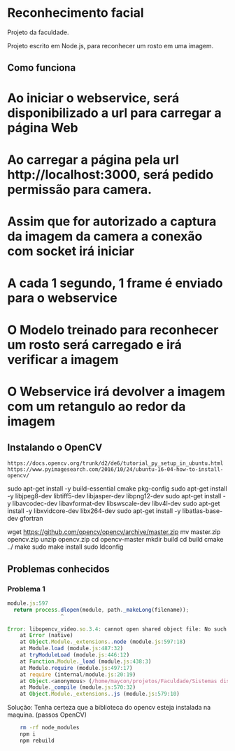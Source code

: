 # Reconhecimento facial
Projeto da faculdade.

Projeto escrito em Node.js, para reconhecer um rosto em uma imagem.

## Como funciona

# Ao iniciar o webservice, será disponibilizado a url para carregar a página Web
# Ao carregar a página pela url http://localhost:3000, será pedido permissão para camera.
# Assim que for autorizado a captura da imagem da camera a conexão com socket irá iniciar
# A cada 1 segundo, 1 frame é enviado para o webservice
# O Modelo treinado para reconhecer um rosto será carregado e irá verificar a imagem
# O Webservice irá devolver a imagem com um retangulo ao redor da imagem


## Instalando o OpenCV
	https://docs.opencv.org/trunk/d2/de6/tutorial_py_setup_in_ubuntu.html
	https://www.pyimagesearch.com/2016/10/24/ubuntu-16-04-how-to-install-opencv/

sudo apt-get install -y build-essential cmake pkg-config
sudo apt-get install -y libjpeg8-dev libtiff5-dev libjasper-dev libpng12-dev
sudo apt-get install -y libavcodec-dev libavformat-dev libswscale-dev libv4l-dev
sudo apt-get install -y libxvidcore-dev libx264-dev
sudo apt-get install -y libatlas-base-dev gfortran

wget https://github.com/opencv/opencv/archive/master.zip
mv master.zip opencv.zip
unzip opencv.zip
cd opencv-master
mkdir build
cd build
cmake ../
make
sudo make install
sudo ldconfig


## Problemas conhecidos

### Problema 1
```js
module.js:597
  return process.dlopen(module, path._makeLong(filename));
                 ^

Error: libopencv_video.so.3.4: cannot open shared object file: No such file or directory
    at Error (native)
    at Object.Module._extensions..node (module.js:597:18)
    at Module.load (module.js:487:32)
    at tryModuleLoad (module.js:446:12)
    at Function.Module._load (module.js:438:3)
    at Module.require (module.js:497:17)
    at require (internal/module.js:20:19)
    at Object.<anonymous> (/home/maycon/projetos/Faculdade/Sistemas distribuidos/client/node_modules/opencv/lib/bindings.js:4:15)
    at Module._compile (module.js:570:32)
    at Object.Module._extensions..js (module.js:579:10)
```
Solução: 
	Tenha certeza que a biblioteca do opencv esteja instalada na maquina.  (passos OpenCV)
```bash
	rm -rf node_modules
	npm i
	npm rebuild
```